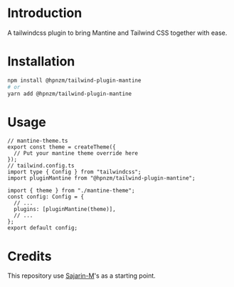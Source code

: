 # Introduction

A tailwindcss plugin to bring Mantine and Tailwind CSS together with ease.


# Installation

```sh
npm install @hpnzm/tailwind-plugin-mantine
# or
yarn add @hpnzm/tailwind-plugin-mantine
```

# Usage

```tsx
// mantine-theme.ts
export const theme = createTheme({
  // Put your mantine theme override here
});
// tailwind.config.ts
import type { Config } from "tailwindcss";
import pluginMantine from "@hpnzm/tailwind-plugin-mantine";

import { theme } from "./mantine-theme";
const config: Config = {
  // ...
  plugins: [pluginMantine(theme)],
  // ...
};
export default config;
```
# Credits
This repository use [Sajarin-M](https://github.com/Sajarin-M/tailwind-plugin-mantine)'s as a starting point.
